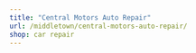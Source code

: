 ```yaml
---
title: "Central Motors Auto Repair"
url: /middletown/central-motors-auto-repair/
shop: car repair
---
```

